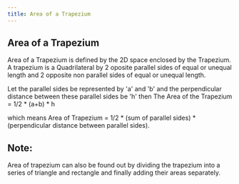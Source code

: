 ```yaml
---
title: Area of a Trapezium
---
```

## Area of a Trapezium

Area of a Trapezium is defined by the 2D space enclosed by the Trapezium. A trapezium is a Quadrilateral by 2 oposite parallel sides of equal or unequal length and 2 opposite non parallel sides of equal or unequal length.

Let the parallel sides be represented by 'a' and 'b' and the perpendicular distance between these parallel sides be 'h'
then
The Area of the Trapezium = 1/2 * (a+b) * h
 
 which means Area of Trapezium = 1/2 * (sum of parallel sides) * (perpendicular distance between parallel sides).
 
 ## Note:
 
 Area of trapezium can also be found out by dividing the trapezium into a series of triangle and rectangle and finally adding their areas separately.
